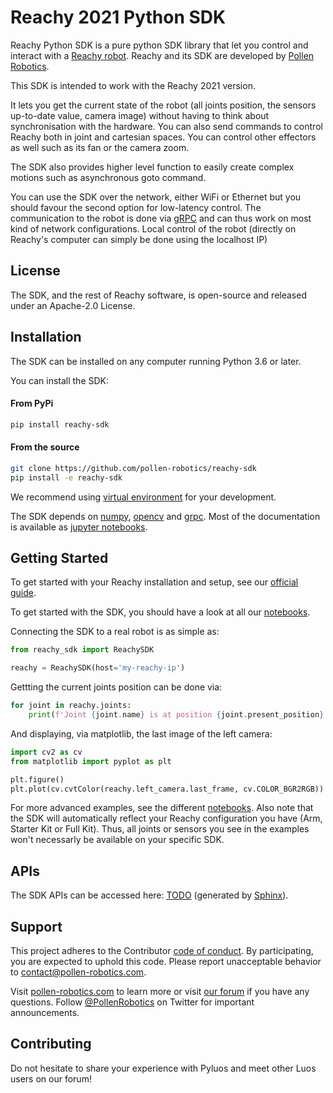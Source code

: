 # Reachy 2021 Python SDK

Reachy Python SDK is a pure python SDK library that let you control and interact with a [Reachy robot](https://www.pollen-robotics.com/reachy/). Reachy and its SDK are developed by [Pollen Robotics](https://www.pollen-robotics.com). 

This SDK is intended to work with the Reachy 2021 version.

It lets you get the current state of the robot (all joints position, the sensors up-to-date value, camera image) without having to think about synchronisation with the hardware.
You can also send commands to control Reachy both in joint and cartesian spaces. You can control other effectors as well such as its fan or the camera zoom.

The SDK also provides higher level function to easily create complex motions such as asynchronous goto command.

You can use the SDK over the network, either WiFi or Ethernet but you should favour the second option for low-latency control. The communication to the robot is done via [gRPC](https://grpc.io) and can thus work on most kind of network configurations. Local control of the robot (directly on Reachy's computer can simply be done using the localhost IP)

## License

The SDK, and the rest of Reachy software, is open-source and released under an Apache-2.0 License.

## Installation

The SDK can be installed on any computer running Python 3.6 or later. 

You can install the SDK:

#### From PyPi
```bash
pip install reachy-sdk
```

#### From the source

```bash
git clone https://github.com/pollen-robotics/reachy-sdk
pip install -e reachy-sdk
```

We recommend using [virtual environment](https://docs.python.org/3/tutorial/venv.html) for your development.

The SDK depends on [numpy](https://numpy.org), [opencv](https://opencv.org) and [grpc](https://grpc.io). Most of the documentation is available as [jupyter notebooks](https://jupyter.org).

## Getting Started

To get started with your Reachy installation and setup, see our [official guide](TODO).

To get started with the SDK, you should have a look at all our [notebooks](./notebooks).

Connecting the SDK to a real robot is as simple as:

```python
from reachy_sdk import ReachySDK

reachy = ReachySDK(host='my-reachy-ip')
```

Gettting the current joints position can be done via:

```python
for joint in reachy.joints:
    print(f'Joint {joint.name} is at position {joint.present_position} degree.')
```

And displaying, via matplotlib, the last image of the left camera:

```python
import cv2 as cv
from matplotlib import pyplot as plt

plt.figure()
plt.plot(cv.cvtColor(reachy.left_camera.last_frame, cv.COLOR_BGR2RGB))
```

For more advanced examples, see the different [notebooks](./notebooks). Also note that the SDK will automatically reflect your Reachy configuration you have (Arm, Starter Kit or Full Kit). Thus, all joints or sensors you see in the examples won't necessarly be available on your specific SDK.

## APIs

The SDK APIs can be accessed here: [TODO](TODO) (generated by [Sphinx](https://www.sphinx-doc.org/en/master/)).

## Support 

This project adheres to the Contributor [code of conduct](CODE_OF_CONDUCT.md). By participating, you are expected to uphold this code. Please report unacceptable behavior to [contact@pollen-robotics.com](mailto:contact@pollen-robotics.com).

Visit [pollen-robotics.com](https://pollen-robotics.com) to learn more or visit [our forum](https://forum.pollen-robotics.com) if you have any questions.
Follow [@PollenRobotics](https://twitter.com/pollenrobotics) on Twitter for important announcements.

## Contributing


Do not hesitate to share your experience with Pyluos and meet other Luos users on our forum!


